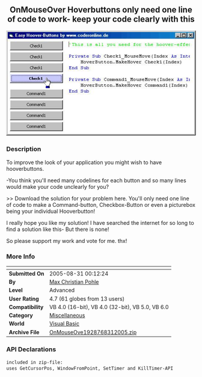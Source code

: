 ﻿<div align="center">

## OnMouseOver Hoverbuttons only need one line of code to work\- keep your code clearly with this

<img src="PIC20058301814470.jpg">
</div>

### Description

To improve the look of your application you might wish to have hooverbuttons.

-You think you'll need many codelines for each button and so many lines would make your code unclearly for you?

&gt;&gt; Download the solution for your problem here. You'll only need one line of code to make a Command-button, Checkbox-Button or even a picturebox being your individual Hooverbutton!

I really hope you like my solution! I have searched the internet for so long to find a solution like this- But there is none!

So please support my work and vote for me. thx!
 
### More Info
 


<span>             |<span>
---                |---
**Submitted On**   |2005-08-31 00:12:24
**By**             |[Max Christian Pohle](https://github.com/Planet-Source-Code/PSCIndex/blob/master/ByAuthor/max-christian-pohle.md)
**Level**          |Advanced
**User Rating**    |4.7 (61 globes from 13 users)
**Compatibility**  |VB 4\.0 \(16\-bit\), VB 4\.0 \(32\-bit\), VB 5\.0, VB 6\.0
**Category**       |[Miscellaneous](https://github.com/Planet-Source-Code/PSCIndex/blob/master/ByCategory/miscellaneous__1-1.md)
**World**          |[Visual Basic](https://github.com/Planet-Source-Code/PSCIndex/blob/master/ByWorld/visual-basic.md)
**Archive File**   |[OnMouseOve1928768312005\.zip](https://github.com/Planet-Source-Code/max-christian-pohle-onmouseover-hoverbuttons-only-need-one-line-of-code-to-work-keep-your-__1-62388/archive/master.zip)

### API Declarations

```
included in zip-file:
uses GetCursorPos, WindowFromPoint, SetTimer and KillTimer-API
```





